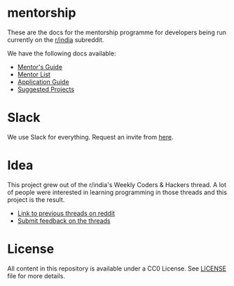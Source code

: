 # mentorship

These are the docs for the mentorship programme for developers being run currently
on the [r/india](https://reddit.com/r/india) subreddit.

We have the following docs available:

- [Mentor's Guide](mentors-guide.md)
- [Mentor List](mentors-list.md)
- [Application Guide](apply.md)
- [Suggested Projects](projects.md)

# Slack 

We use Slack for everything. Request an invite from [here](https://slackipy-codetogether.rhcloud.com).

# Idea

This project grew out of the r/india's Weekly Coders & Hackers
thread. A lot of people were interested in learning programming
in those threads and this project is the result.

- [Link to previous threads on reddit][reddit]
- [Submit feedback on the threads][feedback]

# License

All content in this repository is available under a CC0 License. See [LICENSE](LICENSE.md)
file for more details.


[reddit]: https://www.reddit.com/r/india/search?q=Weekly+Coders%2C+Hackers+%26+All+Tech+related+thread+author%3Aavinassh&amp;restrict_sr=on&amp;sort=new&amp;t=all
[feedback]: https://docs.google.com/forms/d/1SckHqjbogIYemAduK8WTeyFu4-ia8hSS88JzYmxLAHE/viewform
